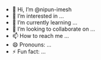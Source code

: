 - 👋 Hi, I’m @nipun-imesh
- 👀 I’m interested in ...
- 🌱 I’m currently learning ...
- 💞️ I’m looking to collaborate on ...
- 📫 How to reach me ...
- 😄 Pronouns: ...
- ⚡ Fun fact: ...

<!---
nipun-imesh/nipun-imesh is a ✨ special ✨ repository because its `README.md` (this file) appears on your GitHub profile.
You can click the Preview link to take a look at your changes.
--->
